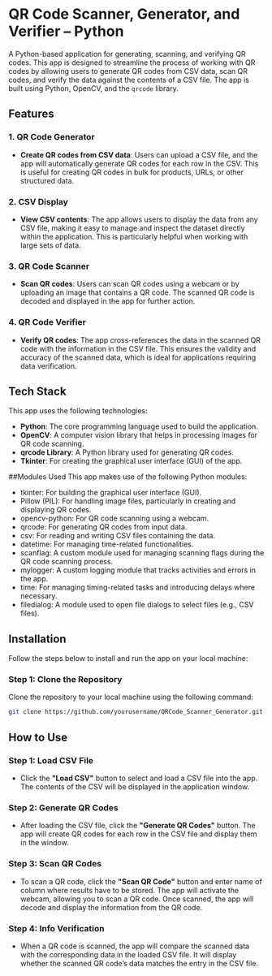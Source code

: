 # QR Code Scanner, Generator, and Verifier – Python

A Python-based application for generating, scanning, and verifying QR codes. This app is designed to streamline the process of working with QR codes by allowing users to generate QR codes from CSV data, scan QR codes, and verify the data against the contents of a CSV file. The app is built using Python, OpenCV, and the `qrcode` library.

## Features

### 1. QR Code Generator
- **Create QR codes from CSV data**: Users can upload a CSV file, and the app will automatically generate QR codes for each row in the CSV. This is useful for creating QR codes in bulk for products, URLs, or other structured data.

### 2. CSV Display
- **View CSV contents**: The app allows users to display the data from any CSV file, making it easy to manage and inspect the dataset directly within the application. This is particularly helpful when working with large sets of data.

### 3. QR Code Scanner
- **Scan QR codes**: Users can scan QR codes using a webcam or by uploading an image that contains a QR code. The scanned QR code is decoded and displayed in the app for further action.

### 4. QR Code Verifier
- **Verify QR codes**: The app cross-references the data in the scanned QR code with the information in the CSV file. This ensures the validity and accuracy of the scanned data, which is ideal for applications requiring data verification.

## Tech Stack

This app uses the following technologies:

- **Python**: The core programming language used to build the application.
- **OpenCV**: A computer vision library that helps in processing images for QR code scanning.
- **qrcode Library**: A Python library used for generating QR codes.
- **Tkinter**: For creating the graphical user interface (GUI) of the app.

##Modules Used
This app makes use of the following Python modules:

- tkinter: For building the graphical user interface (GUI).
- Pillow (PIL): For handling image files, particularly in creating and displaying QR codes.
- opencv-python: For QR code scanning using a webcam.
- qrcode: For generating QR codes from input data.
- csv: For reading and writing CSV files containing the data.
- datetime: For managing time-related functionalities.
- scanflag: A custom module used for managing scanning flags during the QR code scanning process.
- mylogger: A custom logging module that tracks activities and errors in the app.
- time: For managing timing-related tasks and introducing delays where necessary.
- filedialog: A module used to open file dialogs to select files (e.g., CSV files).

## Installation

Follow the steps below to install and run the app on your local machine:

### Step 1: Clone the Repository
Clone the repository to your local machine using the following command:
```bash
git clone https://github.com/yourusername/QRCode_Scanner_Generator.git
```
## How to Use

### Step 1: Load CSV File
- Click the **"Load CSV"** button to select and load a CSV file into the app. The contents of the CSV will be displayed in the application window.

### Step 2: Generate QR Codes
- After loading the CSV file, click the **"Generate QR Codes"** button. The app will create QR codes for each row in the CSV file and display them in the window.

### Step 3: Scan QR Codes
- To scan a QR code, click the **"Scan QR Code"** button and enter name of column where results have to be stored. The app will activate the webcam, allowing you to scan a QR code. Once scanned, the app will decode and display the information from the QR code.

### Step 4: Info Verification
- When a QR code is scanned, the app will compare the scanned data with the corresponding data in the loaded CSV file. It will display whether the scanned QR code’s data matches the entry in the CSV file.


